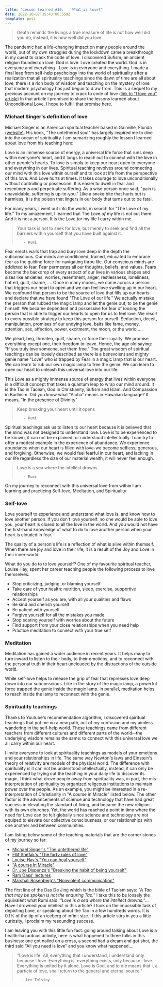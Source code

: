 ```yaml
---
title: "Lesson learned #10:    What is love?"
date: 2022-10-07T19:43:00.559Z
template: post
---
```


  >  Death reminds the livings a  true measure of life is not how well did you do, instead, it is how well did you love

The pandemic had a life-changing impact on many people around the world, out of my own struggles during the lockdown came a breakthrough in my quest to crack the code of love. I discovered Sufism, an ancient  religion founded on love: God is love. Love created the world. God is in everyone and everything--Love is in everyone and everything. I made a final leap from self-help psychology into the world of spirituality after a realization that all spirituality teachings since the dawn of time are all about love, there is a rich body of wisdom and teaching on the mystery of love that modern psychology has just begun to draw from. This is a sequel to my previous account on my journey to crack to code of love ([link to "I love you" article](https://www.146verdi.com/posts/i-love-you-work-in-progress/)) In that article I promised to share the lessons learned about Unconditional Love, I hope to fulfill that promise here.

### Michael Singer's definition of love

Michael Singer is an American spiritual teacher based in Gainville, Florida [(website)](tou.org). His book, "The untethered soul" has largely inspired me to dive into the ocean of spirituality. I am sumarizing roughly the lesson I learned about love from his teaching here:

Love is an immense source of energy, a universal life force that runs deep within everyone's heart, and it longs to reach out to connect with the love in other people's hearts. To love is simply to keep our heart open to everyone and everything in our lives. Spiritual teaching revolves around connecting our mind with this love within ourself and to look at life from the  perspective of this love. And Love hurts at times. It takes courage to love unconditionally without controlling or possession. It is easier to dwell in fear and resentments and perpetuate suffering. As a wise person once said, "pain is unavoidable, suffering is up-to-you." Like a snake bite that hurts but is harmless, it is the poison that lingers in our body that turns out to be fatal.

For many years,  I went out into the world, in search for “The Love of my life.” To my amazement, I learned that The Love *of* my life is not out there. And it is not a person. It is the Love *for* my life I carry within me.

   >Your task is not to seek for love, but merely to seek and find all the barriers within yourself that you have built against it.
>
>        - Rumi

Fear erects walls that trap and bury love deep in the depth the subconscious. Our minds are conditioned, trained, educated to embrace fear as the guiding force for navigating throu life. Our conscious minds are addicted to fear. Fear permeates all our thoughts, beliefs, and values. Fears become the backdrop of every aspect of our lives in various shapes and sizes like anxieties, worries, resentment, anger, restlessness, loneliness, hatred, guilt, shame, .... Once in many moons, we come across a person that triggers our heart to open and we can feel love swelling up in our heart. We confound that person to be the source of love that fills up our hearts and declare that we have found "The Love of our life." We actually mistake the person that rubbed the magic lamp and let the genie out, to be the genie himself. We became dependent and possessive for fear of loosing the person that is able to trigger our hearts to open for us to feel love. We resort to every possible strategy to keep this person for ourself. Seduction, deceit, manipulation, promises of our undying love, baits like fame, money, attention, sex, affection, power, excitment, the moon, or the world,....

We plead, beg, threaten, guilt, shame, or force their loyalty. We promise everything except one, their freedom to leave. Hence, the age old saying: "If you truly love someone, set them free." The great wisdom of spiritual teachings can be loosely described as there is a benevolent and mighty genie name "Love" who is trapped by Fear in a magic lamp that is our heart. We can learn to rub our own magic lamp to free the genie. We can learn to open our heart to unleash this universal love into our life. 

This Love as a mighty immense source of energy that lives within everyone is a difficult concept that takes a quantum leap to wrap our mind around. It is the Tao in Taoism, God in Christianity, Sufism and Islam. And  Compassion in Budhism. Did you know what "Aloha" means in Hawaiian language? It means,   "In the presence of Divinity"

   > Keep breaking your heart until it opens
>
 >        - Rumi

Spiritual teachings ask us to listen to our heart because it is believed that the mind was not designed to understand love. Love is to be experienced to be known, it can not be explained, or understood intellectually. I can try to offer a modest example in the experience of abundance. We experience abundance when our heart is filled with love-we become selfless, generous, and forgiving. Otherwise, we would feel fearful in our heart, and lacking in our life regardless the size of our material wealth, it will never feel enough. 


   > Love is a sea where the intellect drowns
   >
>        - Rumi

    
  
On my journey to reconnect with this universal love from within I am learning and practicing Self-love, Meditation, and Spirituality:

### Self-love

Love yourself to experience and understand what love is, and know how to love another person. If you don't love yourself: no one would be able to love you, your heart is closed to all the love in the world. And you would not have the first-hand knowledge of what to do to love another person when your heart is clouded in fear.

The quality of a person's life is a reflection of what is alive within themself. When there are joy and love in their life, it is a result of the Joy and Love in their inner-world.

What do you do to to love yourself?
One of my favourite spiritual teacher, Louise Hay, spent her career teaching people the following process to love themselves:

- Stop criticizing, judging, or blaming yourself
- Take care of your health: nutrition, sleep, exercise, supportive relationships
- Accept yourself as you are, with all your qualities and flaws
- Be kind and cherish yourself
- Be patient with yourself
- Forgive yourself for all the mistakes you made
- Stop scaring yourself with worries about the future
- Find support from your close relationships when you need help
- Practice meditation to connect with your true self   
  

### Meditation

Meditation has gained a wider audience in recent years. It helps many to turn inward to listen to their body, to their emotions, and to reconnect with the personal truth in their heart unclouded by the distractions of the outside world.

While self-love helps to release the grip of fear that represses love deep down into our subconscious. Like in the story of the magic lamp, a powerful force trapped the genie inside the magic lamp. In parallel, meditation helps to reach inside the lamp to reconnect with the genie.

### Spirituality teachings

Thanks to Youtube's recommendation algorithm, I discovered spiritual teachings that put me on a new path, out of my confusion and my aimless wandering in the self-help world. These teachings came from different teachers from different cultures and different parts of the world--the underlying wisdom remains the same: to connect with this universal love we all carry within our heart. 

I invite everyone to look at spirituality teachings as models of your emotions and your relationships in life. The same way Newton's laws and Einstein's theory of relativity are models of the physical world. The difference with spirituality is it can not be understood intellectually, instead, it can only be experienced by trying out the teaching in your daily life to discover its magic. I think what drove people away from spirituality was, in part, the mis-interpretation of spirituality by organized religeous institutions to maintain power over the people. As an example, you might be interested in a re-interpretation of Christianity in "A course in Miracle" listed below. The other factor is the advancements of science and technology that have had great success in elevating the standard of living, and became the new religion with its own churches. Yet, the world has reached a point in time where the need for Love can be felt globally since science and technology are not equiped to elevate our collective consciousness, or our relationships with one another and between communities.

I am listing below some of the teaching materials that are the corner stones of my journey so far:

- [Michael Singer's "The untethered life"](https://untetheredsoul.com/untethered-soul)
- [Ellif Shefak's "The forty rules of love" ](https://en.wikipedia.org/wiki/The_Forty_Rules_of_Love)
- [Louise Hay's "You can heal yourself"](https://en.wikipedia.org/wiki/You_Can_Heal_Your_Life) 
- ["A course in Miracle"](https://en.wikipedia.org/wiki/A_Course_in_Miracles) 
- [Dr. Joe Dispenza's "Breaking the habit of being yourself"](https://medium.com/the-write-purpose/how-to-transform-your-life-breaking-the-habit-of-being-yourself-by-joe-dispenza-bfbfa380e449)
- [Ram Dass' lectures](https://www.ramdass.org/love-compassion/#love-compassion-videos) 
- [Marshall Rosenberg's "Nonviolent communication"](https://www.nonviolentcommunication.com) 


The first line of the Dao De Jing which is the bible of Taoism says: *"A Tao that may be spoken is not the enduring Tao."* I take this to be loosely the equivalent what Rumi said: *"Love is a sea where the intellect drowns."*...
Have I drowned your intellect in this article? I took on the impossible task of depicting Love, or speaking about the Tao in a few hundreds words. It is 0.1% of the tip of an  iceberg of infinit size. If this article stirs in you a little curiosity, I proclaim my resounding success. 

I am leaving you with this little fun fact: going around talking about Love is a health-hazardous activity, here is what happened to three folks in this business: one got nailed on a cross, a second had a dream and got shot, the third said "All you need is love" and you know what happened....

    
>    "Love is life. All, everything that I understand, I understand only because I love. Everything is, everything exists, only because I love. Everything is united by it alone. Love is God, and to die means that I, a particle of love, shall return to the general and eternal source."
>
>       - Leo Tolstoy
  
